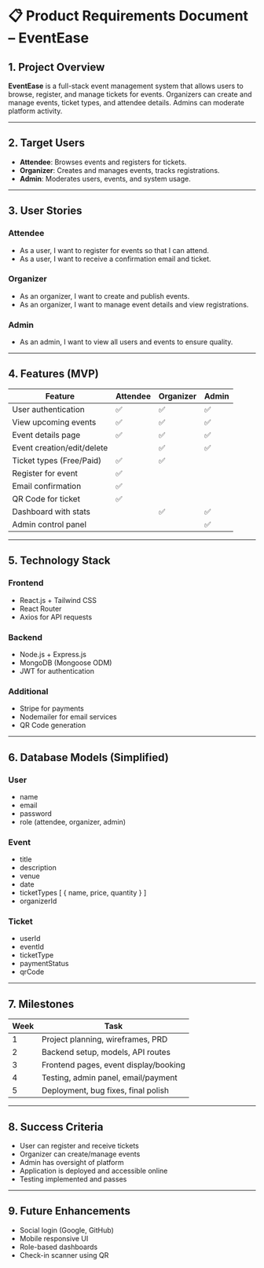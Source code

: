# 📋 Product Requirements Document – EventEase

## 1. Project Overview

**EventEase** is a full-stack event management system that allows users to browse, register, and manage tickets for events. Organizers can create and manage events, ticket types, and attendee details. Admins can moderate platform activity.

---

## 2. Target Users

-   **Attendee**: Browses events and registers for tickets.
-   **Organizer**: Creates and manages events, tracks registrations.
-   **Admin**: Moderates users, events, and system usage.

---

## 3. User Stories

### Attendee

-   As a user, I want to register for events so that I can attend.
-   As a user, I want to receive a confirmation email and ticket.

### Organizer

-   As an organizer, I want to create and publish events.
-   As an organizer, I want to manage event details and view registrations.

### Admin

-   As an admin, I want to view all users and events to ensure quality.

---

## 4. Features (MVP)

| Feature                    | Attendee | Organizer | Admin |
| -------------------------- | -------- | --------- | ----- |
| User authentication        | ✅       | ✅        | ✅    |
| View upcoming events       | ✅       | ✅        | ✅    |
| Event details page         | ✅       | ✅        | ✅    |
| Event creation/edit/delete |          | ✅        | ✅    |
| Ticket types (Free/Paid)   | ✅       | ✅        |       |
| Register for event         | ✅       |           |       |
| Email confirmation         | ✅       |           |       |
| QR Code for ticket         | ✅       |           |       |
| Dashboard with stats       |          | ✅        | ✅    |
| Admin control panel        |          |           | ✅    |

---

## 5. Technology Stack

### Frontend

-   React.js + Tailwind CSS
-   React Router
-   Axios for API requests

### Backend

-   Node.js + Express.js
-   MongoDB (Mongoose ODM)
-   JWT for authentication

### Additional

-   Stripe for payments
-   Nodemailer for email services
-   QR Code generation

---

## 6. Database Models (Simplified)

### User

-   name
-   email
-   password
-   role (attendee, organizer, admin)

### Event

-   title
-   description
-   venue
-   date
-   ticketTypes [ { name, price, quantity } ]
-   organizerId

### Ticket

-   userId
-   eventId
-   ticketType
-   paymentStatus
-   qrCode

---

## 7. Milestones

| Week | Task                                  |
| ---- | ------------------------------------- |
| 1    | Project planning, wireframes, PRD     |
| 2    | Backend setup, models, API routes     |
| 3    | Frontend pages, event display/booking |
| 4    | Testing, admin panel, email/payment   |
| 5    | Deployment, bug fixes, final polish   |

---

## 8. Success Criteria

-   User can register and receive tickets
-   Organizer can create/manage events
-   Admin has oversight of platform
-   Application is deployed and accessible online
-   Testing implemented and passes

---

## 9. Future Enhancements

-   Social login (Google, GitHub)
-   Mobile responsive UI
-   Role-based dashboards
-   Check-in scanner using QR
